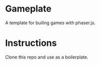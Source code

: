 Gameplate
=========

A template for builing games with phaser.js.

Instructions
============

Clone this repo and use as a boilerplate.


